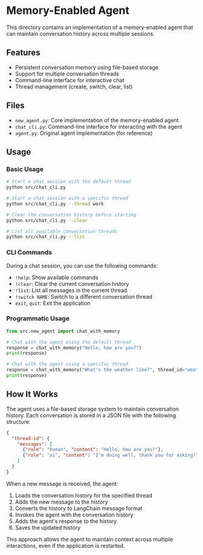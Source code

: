 # Memory-Enabled Agent

This directory contains an implementation of a memory-enabled agent that can maintain conversation history across multiple sessions.

## Features

- Persistent conversation memory using file-based storage
- Support for multiple conversation threads
- Command-line interface for interactive chat
- Thread management (create, switch, clear, list)

## Files

- `new_agent.py`: Core implementation of the memory-enabled agent
- `chat_cli.py`: Command-line interface for interacting with the agent
- `agent.py`: Original agent implementation (for reference)

## Usage

### Basic Usage

```bash
# Start a chat session with the default thread
python src/chat_cli.py

# Start a chat session with a specific thread
python src/chat_cli.py --thread work

# Clear the conversation history before starting
python src/chat_cli.py --clear

# List all available conversation threads
python src/chat_cli.py --list
```

### CLI Commands

During a chat session, you can use the following commands:

- `!help`: Show available commands
- `!clear`: Clear the current conversation history
- `!list`: List all messages in the current thread
- `!switch NAME`: Switch to a different conversation thread
- `exit`, `quit`: Exit the application

### Programmatic Usage

```python
from src.new_agent import chat_with_memory

# Chat with the agent using the default thread
response = chat_with_memory("Hello, how are you?")
print(response)

# Chat with the agent using a specific thread
response = chat_with_memory("What's the weather like?", thread_id="weather")
print(response)
```

## How It Works

The agent uses a file-based storage system to maintain conversation history. Each conversation is stored in a JSON file with the following structure:

```json
{
  "thread-id": {
    "messages": [
      {"role": "human", "content": "Hello, how are you?"},
      {"role": "ai", "content": "I'm doing well, thank you for asking!"}
    ]
  }
}
```

When a new message is received, the agent:

1. Loads the conversation history for the specified thread
2. Adds the new message to the history
3. Converts the history to LangChain message format
4. Invokes the agent with the conversation history
5. Adds the agent's response to the history
6. Saves the updated history

This approach allows the agent to maintain context across multiple interactions, even if the application is restarted.
